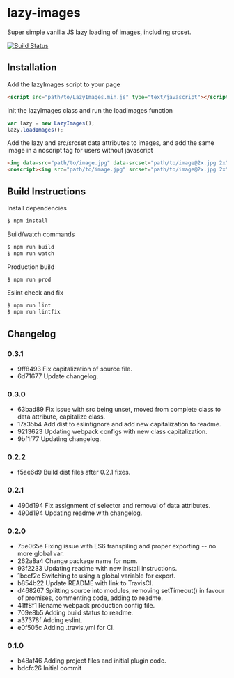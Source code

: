 # lazy-images

Super simple vanilla JS lazy loading of images, including srcset.

[![Build Status](https://travis-ci.org/cdbusby/lazy-images.svg?branch=master)](https://travis-ci.org/cdbusby/lazy-images)

## Installation

Add the lazyImages script to your page

```html
<script src="path/to/LazyImages.min.js" type="text/javascript"></script>
```

Init the lazyImages class and run the loadImages function

```javascript
var lazy = new LazyImages();
lazy.loadImages();
```

Add the lazy and src/srcset data attributes to images, and add the same image in a noscript tag for users without javascript

```html
<img data-src="path/to/image.jpg" data-srcset="path/to/image@2x.jpg 2x" data-lazy="true" alt="">
<noscript><img src="path/to/image.jpg" srcset="path/to/image@2x.jpg 2x" alt=""></noscript>
```

## Build Instructions

Install dependencies

```bash
$ npm install
```

Build/watch commands

```bash
$ npm run build
$ npm run watch
```

Production build

```bash
$ npm run prod
```

Eslint check and fix

```bash
$ npm run lint
$ npm run lintfix
```

## Changelog

### 0.3.1

* 9ff8493 Fix capitalization of source file.
* 6d71677 Update changelog.

### 0.3.0

* 63bad89 Fix issue with src being unset, moved from complete class to data attribute, capitalize class.
* 17a35b4 Add dist to eslintignore and add new capitalization to readme.
* 9213623 Updating webpack configs with new class capitalization.
* 9bf1f77 Updating changelog.

### 0.2.2

* f5ae6d9 Build dist files after 0.2.1 fixes.

### 0.2.1

* 490d194 Fix assignment of selector and removal of data attributes.
* 490d194 Updating readme with changelog.

### 0.2.0

* 75e065e Fixing issue with ES6 transpiling and proper exporting -- no more global var.
* 262a8a4 Change package name for npm.
* 93f2233 Updating readme with new install instructions.
* 1bccf2c Switching to using a global variable for export.
* b854b22 Update README with link to TravisCI.
* d468267 Splitting source into modules, removing setTimeout() in favour of promises, commenting code, adding to readme.
* 41ff8f1 Rename webpack production config file.
* 709e8b5 Adding build status to readme.
* a37378f Adding eslint.
* e0f505c Adding .travis.yml for CI.

### 0.1.0

* b48af46 Adding project files and initial plugin code.
* bdcfc26 Initial commit